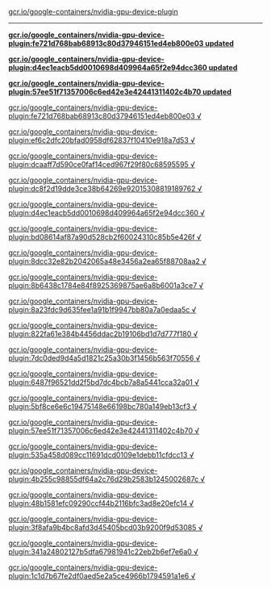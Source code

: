 [gcr.io/google-containers/nvidia-gpu-device-plugin](https://hub.docker.com/r/anjia0532/nvidia-gpu-device-plugin/tags/) 

----
**[gcr.io/google_containers/nvidia-gpu-device-plugin:fe721d768bab68913c80d37946151ed4eb800e03 updated](https://hub.docker.com/r/anjia0532/nvidia-gpu-device-plugin/tags/)**

**[gcr.io/google_containers/nvidia-gpu-device-plugin:d4ec1eacb5dd0010698d409964a65f2e94dcc360 updated](https://hub.docker.com/r/anjia0532/nvidia-gpu-device-plugin/tags/)**

**[gcr.io/google_containers/nvidia-gpu-device-plugin:57ee51f71357006c6ed42e3e42441311402c4b70 updated](https://hub.docker.com/r/anjia0532/nvidia-gpu-device-plugin/tags/)**

[gcr.io/google_containers/nvidia-gpu-device-plugin:fe721d768bab68913c80d37946151ed4eb800e03 √](https://hub.docker.com/r/anjia0532/nvidia-gpu-device-plugin/tags/)

[gcr.io/google_containers/nvidia-gpu-device-plugin:ef6c2dfc20bfad0958df62837f10410e918a7d53 √](https://hub.docker.com/r/anjia0532/nvidia-gpu-device-plugin/tags/)

[gcr.io/google_containers/nvidia-gpu-device-plugin:dcaaff7d590ce0faf14ced967f29f80c68595595 √](https://hub.docker.com/r/anjia0532/nvidia-gpu-device-plugin/tags/)

[gcr.io/google_containers/nvidia-gpu-device-plugin:dc8f2d19dde3ce38b64269e92015308819189762 √](https://hub.docker.com/r/anjia0532/nvidia-gpu-device-plugin/tags/)

[gcr.io/google_containers/nvidia-gpu-device-plugin:d4ec1eacb5dd0010698d409964a65f2e94dcc360 √](https://hub.docker.com/r/anjia0532/nvidia-gpu-device-plugin/tags/)

[gcr.io/google_containers/nvidia-gpu-device-plugin:bd08614af87a90d528cb2f60024310c85b5e426f √](https://hub.docker.com/r/anjia0532/nvidia-gpu-device-plugin/tags/)

[gcr.io/google_containers/nvidia-gpu-device-plugin:8dcc32e82b2042065a48e3456a2ea65f88708aa2 √](https://hub.docker.com/r/anjia0532/nvidia-gpu-device-plugin/tags/)

[gcr.io/google_containers/nvidia-gpu-device-plugin:8b6438c1784e84f8925369875ae6a8b6001a3ce7 √](https://hub.docker.com/r/anjia0532/nvidia-gpu-device-plugin/tags/)

[gcr.io/google_containers/nvidia-gpu-device-plugin:8a23fdc9d635fee1a91b1f9947bb80a7a0edaa5c √](https://hub.docker.com/r/anjia0532/nvidia-gpu-device-plugin/tags/)

[gcr.io/google_containers/nvidia-gpu-device-plugin:822fa61e384b4456ddac2b19106bd1d7d777f180 √](https://hub.docker.com/r/anjia0532/nvidia-gpu-device-plugin/tags/)

[gcr.io/google_containers/nvidia-gpu-device-plugin:7dc0ded9d4a5d1821c25a30b3f1456b563f70556 √](https://hub.docker.com/r/anjia0532/nvidia-gpu-device-plugin/tags/)

[gcr.io/google_containers/nvidia-gpu-device-plugin:6487f96521dd2f5bd7dc4bcb7a8a5441cca32a01 √](https://hub.docker.com/r/anjia0532/nvidia-gpu-device-plugin/tags/)

[gcr.io/google_containers/nvidia-gpu-device-plugin:5bf8ce6e6c19475148e66198bc780a149eb13cf3 √](https://hub.docker.com/r/anjia0532/nvidia-gpu-device-plugin/tags/)

[gcr.io/google_containers/nvidia-gpu-device-plugin:57ee51f71357006c6ed42e3e42441311402c4b70 √](https://hub.docker.com/r/anjia0532/nvidia-gpu-device-plugin/tags/)

[gcr.io/google_containers/nvidia-gpu-device-plugin:535a458d089cc11691dcd0109e1debb11cfdcc13 √](https://hub.docker.com/r/anjia0532/nvidia-gpu-device-plugin/tags/)

[gcr.io/google_containers/nvidia-gpu-device-plugin:4b255c98855df64a2c76d29b2583b1245002687c √](https://hub.docker.com/r/anjia0532/nvidia-gpu-device-plugin/tags/)

[gcr.io/google_containers/nvidia-gpu-device-plugin:48b1581efc09290ccf44b2116bfc3ad8e20efc14 √](https://hub.docker.com/r/anjia0532/nvidia-gpu-device-plugin/tags/)

[gcr.io/google_containers/nvidia-gpu-device-plugin:3f8afa9b4bc8afd3d45405bcd03b9200f9d53085 √](https://hub.docker.com/r/anjia0532/nvidia-gpu-device-plugin/tags/)

[gcr.io/google_containers/nvidia-gpu-device-plugin:341a24802127b5dfa67981941c22eb2b6ef7e6a0 √](https://hub.docker.com/r/anjia0532/nvidia-gpu-device-plugin/tags/)

[gcr.io/google_containers/nvidia-gpu-device-plugin:1c1d7b67fe2df0aed5e2a5ce4966b1794591a1e6 √](https://hub.docker.com/r/anjia0532/nvidia-gpu-device-plugin/tags/)

